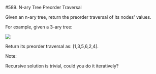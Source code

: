#589. N-ary Tree Preorder Traversal

Given an n-ary tree, return the preorder traversal of its nodes' values.

For example, given a 3-ary tree:

 ![](https://assets.leetcode.com/uploads/2018/10/12/narytreeexample.png)



 

Return its preorder traversal as: [1,3,5,6,2,4].

 

Note:

Recursive solution is trivial, could you do it iteratively?